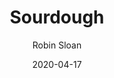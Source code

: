 ---
title: "Sourdough"
author: "Robin Sloan"
isbn: "0374203105"
isbn13: "9780374203108"
rating: "3"
publisher: "MCD Farrar, Straus and Giroux"
pages: "259"
publishYear: "2017"
read: "2020"
goodreads_id: "33916024"
language: "en"
date: "2020-04-17"
---